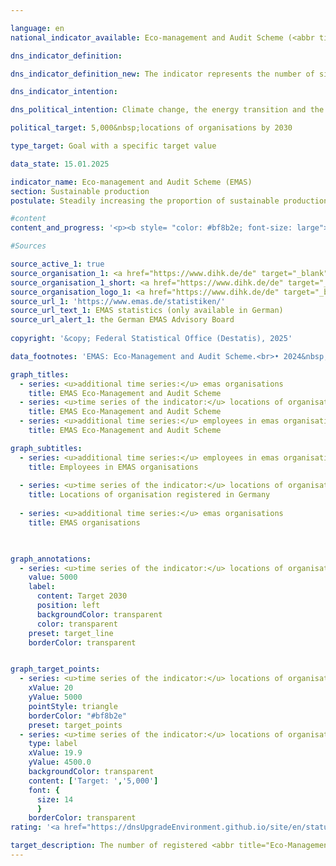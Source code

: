 ```yaml
---

language: en        
national_indicator_available: Eco-management and Audit Scheme (<abbr title="Eco-Management and Audit Scheme" tabindex="0">EMAS</abbr>)        

dns_indicator_definition:         

dns_indicator_definition_new: The indicator represents the number of sites in Germany registered for the <abbr title="Eco-Management and Audit Scheme" tabindex="0">EMAS</abbr> (Eco-Management and Audit Scheme) environmental management system by both German and foreign organisations.        

dns_indicator_intention:         

dns_political_intention: Climate change, the energy transition and the scarcity of resources are presenting companies with new challenges, with the result that they must organise their business processes, structures and products in a way that protects the environment and conserves resources. The <abbr title="Eco-Management and Audit Scheme" tabindex="0">EMAS</abbr> (Eco-Management and Audit Scheme) environmental management system offers a concept for systematic operational environmental protection and is linked to the aim of continuously improving the environmental performance of the organisation's location.        

political_target: 5,000&nbsp;locations of organisations by 2030        

type_target: Goal with a specific target value        

data_state: 15.01.2025        

indicator_name: Eco-management and Audit Scheme (EMAS)        
section: Sustainable production        
postulate: Steadily increasing the proportion of sustainable production        

#content         
content_and_progress: '<p><b style= "color: #bf8b2e; font-size: large">12.2.a Eco-management and Audit Scheme (<abbr title="Eco-Management and Audit Scheme" tabindex="0">EMAS</abbr>)</b><br><br><b>Background</b><br><br>The environmental management system <abbr title="Eco-Management and Audit Scheme" tabindex="0">EMAS</abbr> (Eco-Management and Audit Scheme) is a voluntary instrument of the European Union (<abbr title="European Union" tabindex="0">EU</abbr>) that supports organisations of all sizes and sectors in systematically enhancing their environmental performance. Holding an <abbr title="Eco-Management and Audit Scheme" tabindex="0">EMAS</abbr> registration does not necessarily imply that the organisation or its products are fundamentally more environmentally friendly or sustainable than comparable organisations or products.<br><br>For initial registration or renewal of <abbr title="Eco-Management and Audit Scheme" tabindex="0">EMAS</abbr> certification, organisations are required to produce a publicly accessible environmental statement. This statement contains essential information on the organisation’s environmental impacts, including data on energy consumption, emissions, material input, water usage, waste generation, and land use with regard to biodiversity. Since 2010, large enterprises have been obliged to update their environmental statement annually. Small and medium-sized enterprises (<abbr title="Small and medium-sized enterprises" tabindex="0">SMEs</abbr>) may do so every two years upon application.<br><br>The environmental statement and other internal documents are subject to regular verification&nbsp;–&nbsp;at least once every three years&nbsp;–&nbsp;by independent, state-accredited environmental verifiers. Organisations that successfully complete these audits and have no violations of environmental law or registered complaints are included in the <abbr title="Eco-Management and Audit Scheme" tabindex="0">EMAS</abbr> register.<br><br>The <abbr title="Eco-Management and Audit Scheme" tabindex="0">EMAS</abbr> register records both the number of registered organisations and their operational sites. Foreign sites of German <abbr title="Eco-Management and Audit Scheme" tabindex="0">EMAS</abbr> organisations are also listed in the register, but are not included in the scope of this indicator.<br><br>Since 2017, companies from certain sectors have been allowed to extend <abbr title="Eco-Management and Audit Scheme" tabindex="0">EMAS</abbr> certification to multiple sites. This so-called multisite procedure was made cross-sectoral at the end of 2023. It enables organisations with numerous, structurally similar locations to have only a representative sample physically audited during initial validation and subsequent inspections.<br><br>Organisations may choose to register their sites individually or through group registration in the <abbr title="Eco-Management and Audit Scheme" tabindex="0">EMAS</abbr> register&nbsp;–&nbsp;an aspect that has significantly influenced the development of the indicator.<br><br>Although <abbr title="Eco-Management and Audit Scheme" tabindex="0">EMAS</abbr> is a European system, it also has international relevance. In addition to <abbr title="European Union" tabindex="0">EU</abbr> Member States, countries such as Norway, Iceland, and Liechtenstein participate. Several multinational corporations&nbsp;–&nbsp;including BMW, Siemens, Coca-Cola HBC, and Nestlé&nbsp;–&nbsp;implement <abbr title="Eco-Management and Audit Scheme" tabindex="0">EMAS</abbr> even at locations outside the <abbr title="European Union" tabindex="0">EU</abbr>. These are listed in the <abbr title="Eco-Management and Audit Scheme" tabindex="0">EMAS</abbr> register but are not included in the number of <abbr title="Eco-Management and Audit Scheme" tabindex="0">EMAS</abbr> sites reported here.<br><br>In Germany, various funding programmes support companies in the implementation and maintenance of <abbr title="Eco-Management and Audit Scheme" tabindex="0">EMAS</abbr>. Moreover, <abbr title="Eco-Management and Audit Scheme" tabindex="0">EMAS</abbr>-registered organisations benefit from simplified regulatory environmental inspections in several Länder, as their regular reporting is recognised as evidence of exemplary environmental performance.<br><br><b>Development</b><br><br>Between 2005&nbsp;and 2024, the number of <abbr title="Eco-Management and Audit Scheme" tabindex="0">EMAS</abbr>-registered sites in Germany increased from 1,958&nbsp;to 4,533&nbsp;–&nbsp;an increase of 132&nbsp;%. A decisive factor in this rise was the registration of 1,987&nbsp;Aldi Süd sites in October 2024, following the described adjustment of the multisite procedure. Compared to the previous year (2023), which recorded 2,455&nbsp;registered sites, this corresponds to nearly a doubling in site numbers (+84.6&nbsp;%).<br><br>The politically defined target of increasing the number of <abbr title="Eco-Management and Audit Scheme" tabindex="0">EMAS</abbr>-registered sites to at least 5,000&nbsp;by 2030&nbsp;is likely to be achieved&nbsp;–&nbsp;provided that recent trends continue or that further large-scale group registrations occur. Although the number of <abbr title="Eco-Management and Audit Scheme" tabindex="0">EMAS</abbr> sites had been rising steadily even before 2023, the potential to meet the 2030&nbsp;target is primarily attributable to the expansion of the multisite procedure.<br><br>By contrast, the number of <abbr title="Eco-Management and Audit Scheme" tabindex="0">EMAS</abbr>-registered organisations&nbsp;–&nbsp;irrespective of the number of sites&nbsp;–&nbsp;has remained largely stable since 2020&nbsp;(1,122&nbsp;organisations in 2024), following a significant decline in previous years. Overall, this represents adecrease of 24.7&nbsp;% since 2005.<br><br>At the same time, the number of employees in <abbr title="Eco-Management and Audit Scheme" tabindex="0">EMAS</abbr> organisations increased from 961,000&nbsp;in 2005&nbsp;to 1,258,000&nbsp;in 2024&nbsp;–&nbsp;an increase of 30.9&nbsp;%. Compared with the previous year alone (1,180,000&nbsp;employees), this represents a growth of 6.6&nbsp;% in 2024. The data clearly indicate that <abbr title="Eco-Management and Audit Scheme" tabindex="0">EMAS</abbr> is increasingly being adopted by larger organisations with multiple locations and high employment figures. The introduction of the multisite procedure and the associated reduction in auditing requirements have further strengthened this trend.<br><br>Broken down by economic sector, 38.3&nbsp;% of <abbr title="Eco-Management and Audit Scheme" tabindex="0">EMAS</abbr> sites were attributable to the manufacturing industry. Other notable sectors included education and training (6.5&nbsp;%), other services (6.4&nbsp;%), and water supply, sewerage, waste management, and remediation activities (6.2&nbsp;%). Some <abbr title="Eco-Management and Audit Scheme" tabindex="0">EMAS</abbr> organisations are assigned to more than one economic sector.<br><br>From a regional perspective, in 2024&nbsp;the highest number of <abbr title="Eco-Management and Audit Scheme" tabindex="0">EMAS</abbr> sites was recorded in Baden-Württemberg (1,239), followed by Bayern (1,108) and Nordrhein-Westfalen (773). In Mecklenburg-Vorpommern, only seven <abbr title="Eco-Management and Audit Scheme" tabindex="0">EMAS</abbr> sites were registered.</p>'                

#Sources        

source_active_1: true
source_organisation_1: <a href="https://www.dihk.de/de" target="_blank" onclick="return confirm_alert('the German EMAS Advisory Board', 'En')">German EMAS Advisory Board based on data from the Association of German Chambers of Commerce and Industry</a>
source_organisation_1_short: <a href="https://www.dihk.de/de" target="_blank" onclick="return confirm_alert('the German EMAS Advisory Board', 'En')">German EMAS Advisory Board based on data from the Association of German Chambers of Commerce and Industry</a>
source_organisation_logo_1: <a href="https://www.dihk.de/de" target="_blank" onclick="return confirm_alert('the German EMAS Advisory Board', 'En')"><img src="https://dnsTestEnvironment.github.io/dns-indicators/public/OrgImgEn/dihk.png" alt="German EMAS Advisory Board based on data from the Association of German Chambers of Commerce and Industry" title=" Click here to visit the homepage of the organizationGerman EMAS Advisory Board based on data from the Association of German Chambers of Commerce and Industry" style="height:60px; width:148px; border:transparent"/></a>
source_url_1: 'https://www.emas.de/statistiken/'
source_url_text_1: EMAS statistics (only available in German)
source_url_alert_1: the German EMAS Advisory Board
        
copyright: '&copy; Federal Statistical Office (Destatis), 2025'        

data_footnotes: 'EMAS: Eco-Management and Audit Scheme.<br>• 2024&nbsp;preliminary data.'        

graph_titles: 
  - series: <u>additional time series:</u> emas organisations
    title: EMAS Eco-Management and Audit Scheme
  - series: <u>time series of the indicator:</u> locations of organisation registered with emas
    title: EMAS Eco-Management and Audit Scheme
  - series: <u>additional time series:</u> employees in emas organisations
    title: EMAS Eco-Management and Audit Scheme        

graph_subtitles: 
  - series: <u>additional time series:</u> employees in emas organisations
    title: Employees in EMAS organisations
    
  - series: <u>time series of the indicator:</u> locations of organisation registered with emas
    title: Locations of organisation registered in Germany
    
  - series: <u>additional time series:</u> emas organisations
    title: EMAS organisations
            


graph_annotations:
  - series: <u>time series of the indicator:</u> locations of organisation registered with emas
    value: 5000
    label:
      content: Target 2030
      position: left
      backgroundColor: transparent
      color: transparent
    preset: target_line
    borderColor: transparent        


graph_target_points:
  - series: <u>time series of the indicator:</u> locations of organisation registered with emas
    xValue: 20
    yValue: 5000
    pointStyle: triangle
    borderColor: "#bf8b2e"
    preset: target_points
  - series: <u>time series of the indicator:</u> locations of organisation registered with emas
    type: label
    xValue: 19.9
    yValue: 4500.0
    backgroundColor: transparent
    content: ['Target: ','5,000']
    font: {
      size: 14
      }
    borderColor: transparent                        
rating: '<a href="https://dnsUpgradeEnvironment.github.io/site/en/status"><img src="https://sdg-indikatoren.de/public/Wettersymbole/Sonne.png" title="If the trend from 2024 had continued, the target value would have been reached or missed by less than 5% of the difference between the target value and the value at that time." alt="Weathersymbol: Sun"/></a>'        

target_description: The number of registered <abbr title="Eco-Management and Audit Scheme" tabindex="0">EMAS</abbr> sites is to be increased to at least 5,000&nbsp;by 2030.<br><br>Due to the significant increase in 2024, the average increase over the last six years is so high that if the trend is maintained, the politically defined target will be achieved well before 2030. Indicator 12.2.a is rated "Sun" for the year 2024.        
---
```


